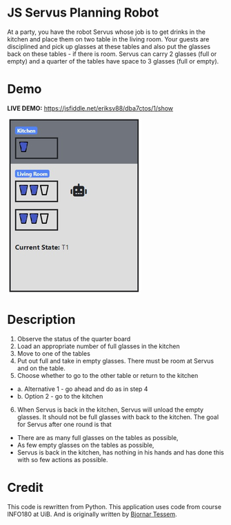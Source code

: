 

# JS Servus Planning Robot
At a party, you have the robot Servus whose job is to get drinks in the kitchen and place them on two
table in the living room. Your guests are disciplined and pick up glasses at these tables and also put the glasses back on
these tables - if there is room. Servus can carry 2 glasses (full or empty) and a quarter of the tables have space
to 3 glasses (full or empty).

# Demo
**LIVE DEMO:** https://jsfiddle.net/eriksv88/dba7ctos/1/show

![JS-Servus-Planning-Robot](Screenshots/serv.jpg)

# Description
1. Observe the status of the quarter board
2. Load an appropriate number of full glasses in the kitchen
3. Move to one of the tables
4. Put out full and take in empty glasses. There must be room at Servus and on the table.
5. Choose whether to go to the other table or return to the kitchen
- a. Alternative 1 - go ahead and do as in step 4
- b. Option 2 - go to the kitchen
6. When Servus is back in the kitchen, Servus will unload the empty glasses. It should not be
full glasses with back to the kitchen.
The goal for Servus after one round is that
- There are as many full glasses on the tables as possible,
- As few empty glasses on the tables as possible,
- Servus is back in the kitchen, has nothing in his hands and has done this with so few
actions as possible.

# Credit
This code is rewritten from Python.
This application uses code from course INFO180 at UiB. And is originally written by [Bjornar Tessem](https://www.uib.no/personer/Bj%C3%B8rnar.Tessem). 


